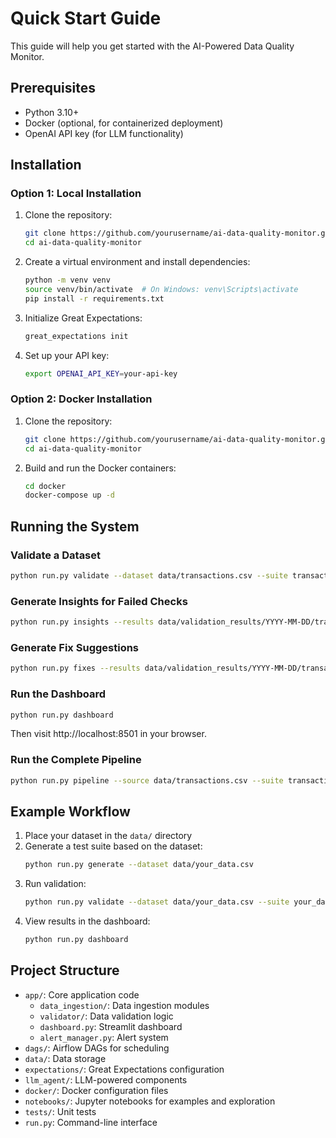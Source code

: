 # Quick Start Guide

This guide will help you get started with the AI-Powered Data Quality Monitor.

## Prerequisites

- Python 3.10+
- Docker (optional, for containerized deployment)
- OpenAI API key (for LLM functionality)

## Installation

### Option 1: Local Installation

1. Clone the repository:
   ```bash
   git clone https://github.com/yourusername/ai-data-quality-monitor.git
   cd ai-data-quality-monitor
   ```

2. Create a virtual environment and install dependencies:
   ```bash
   python -m venv venv
   source venv/bin/activate  # On Windows: venv\Scripts\activate
   pip install -r requirements.txt
   ```

3. Initialize Great Expectations:
   ```bash
   great_expectations init
   ```

4. Set up your API key:
   ```bash
   export OPENAI_API_KEY=your-api-key
   ```

### Option 2: Docker Installation

1. Clone the repository:
   ```bash
   git clone https://github.com/yourusername/ai-data-quality-monitor.git
   cd ai-data-quality-monitor
   ```

2. Build and run the Docker containers:
   ```bash
   cd docker
   docker-compose up -d
   ```

## Running the System

### Validate a Dataset

```bash
python run.py validate --dataset data/transactions.csv --suite transactions_suite
```

### Generate Insights for Failed Checks

```bash
python run.py insights --results data/validation_results/YYYY-MM-DD/transactions/results.json
```

### Generate Fix Suggestions

```bash
python run.py fixes --results data/validation_results/YYYY-MM-DD/transactions/results.json
```

### Run the Dashboard

```bash
python run.py dashboard
```
Then visit http://localhost:8501 in your browser.

### Run the Complete Pipeline

```bash
python run.py pipeline --source data/transactions.csv --suite transactions_suite
```

## Example Workflow

1. Place your dataset in the `data/` directory
2. Generate a test suite based on the dataset:
   ```bash
   python run.py generate --dataset data/your_data.csv
   ```
3. Run validation:
   ```bash
   python run.py validate --dataset data/your_data.csv --suite your_data_suite
   ```
4. View results in the dashboard:
   ```bash
   python run.py dashboard
   ```

## Project Structure

- `app/`: Core application code
  - `data_ingestion/`: Data ingestion modules
  - `validator/`: Data validation logic
  - `dashboard.py`: Streamlit dashboard
  - `alert_manager.py`: Alert system
- `dags/`: Airflow DAGs for scheduling
- `data/`: Data storage
- `expectations/`: Great Expectations configuration
- `llm_agent/`: LLM-powered components
- `docker/`: Docker configuration files
- `notebooks/`: Jupyter notebooks for examples and exploration
- `tests/`: Unit tests
- `run.py`: Command-line interface
